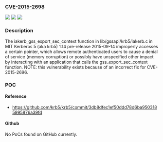 ### [CVE-2015-2698](https://cve.mitre.org/cgi-bin/cvename.cgi?name=CVE-2015-2698)
![](https://img.shields.io/static/v1?label=Product&message=n%2Fa&color=blue)
![](https://img.shields.io/static/v1?label=Version&message=n%2Fa&color=blue)
![](https://img.shields.io/static/v1?label=Vulnerability&message=n%2Fa&color=brighgreen)

### Description

The iakerb_gss_export_sec_context function in lib/gssapi/krb5/iakerb.c in MIT Kerberos 5 (aka krb5) 1.14 pre-release 2015-09-14 improperly accesses a certain pointer, which allows remote authenticated users to cause a denial of service (memory corruption) or possibly have unspecified other impact by interacting with an application that calls the gss_export_sec_context function.  NOTE: this vulnerability exists because of an incorrect fix for CVE-2015-2696.

### POC

#### Reference
- https://github.com/krb5/krb5/commit/3db8dfec1ef50ddd78d6ba9503185995876a39fd

#### Github
No PoCs found on GitHub currently.


